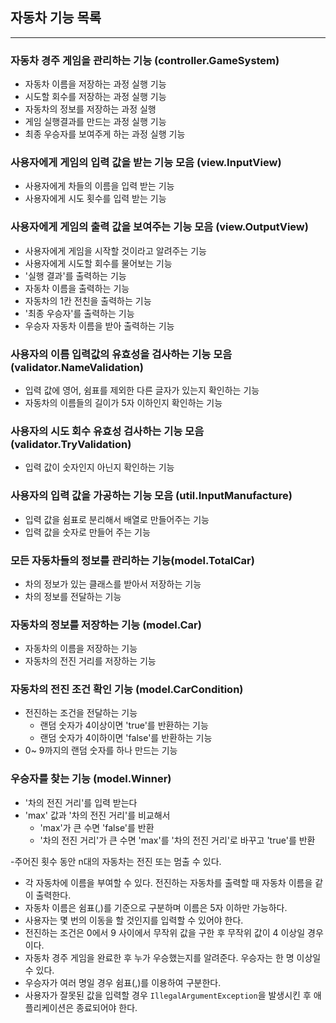 ## 자동차 기능 목록

-----------------

### 자동차 경주 게임을 관리하는 기능 (controller.GameSystem)

- 자동차 이름을 저장하는 과정 실행 기능
- 시도할 회수를 저장하는 과정 실행 기능
- 자동차의 정보를 저장하는 과정 실행
- 게임 실행결과를 만드는 과정 실행 기능
- 최종 우승자를 보여주게 하는 과정 실행 기능

### 사용자에게 게임의 입력 값을 받는 기능 모음 (view.InputView)

- 사용자에게 차들의 이름을 입력 받는 기능
- 사용자에게 시도 횟수를 입력 받는 기능

### 사용자에게 게임의 출력 값을 보여주는 기능 모음 (view.OutputView)

- 사용자에게 게임을 시작할 것이라고 알려주는 기능
- 사용자에게 시도할 회수를 물어보는 기능
- '실행 결과'를 출력하는 기능
- 자동차 이름을 출력하는 기능
- 자동차의 1칸 전친을 출력하는 기능
- '최종 우승자'를 출력하는 기능
- 우승자 자동차 이름을 받아 출력하는 기능

### 사용자의 이름 입력값의 유효성을 검사하는 기능 모음 (validator.NameValidation)

- 입력 값에 영어, 쉼표를 제외한 다른 글자가 있는지 확인하는 기능
- 자동차의 이름들의 길이가 5자 이하인지 확인하는 기능

### 사용자의 시도 회수 유효성 검사하는 기능 모음 (validator.TryValidation)

- 입력 값이 숫자인지 아닌지 확인하는 기능

### 사용자의 입력 값을 가공하는 기능 모음 (util.InputManufacture)

- 입력 값을 쉼표로 분리해서 배열로 만들어주는 기능
- 입력 값을 숫자로 만들어 주는 기능

### 모든 자동차들의 정보를 관리하는 기능(model.TotalCar)

- 차의 정보가 있는 클래스를 받아서 저장하는 기능
- 차의 정보를 전달하는 기능

### 자동차의 정보를 저장하는 기능 (model.Car)

- 자동차의 이름을 저장하는 기능
- 자동차의 전진 거리를 저장하는 기능

### 자동차의 전진 조건 확인 기능 (model.CarCondition)

- 전진하는 조건을 전달하는 기능
    - 랜덤 숫자가 4이상이면 'true'를 반환하는 기능
    - 랜덤 숫자가 4이하이면 'false'를 반환하는 기능
- 0~ 9까지의 랜덤 숫자를 하나 만드는 기능

### 우승자를 찾는 기능 (model.Winner)

- '차의 전진 거리'를 입력 받는다
- 'max' 값과 '차의 전진 거리'를 비교해서
    - 'max'가 큰 수면 'false'를 반환
    - '차의 전진 거리'가 큰 수면 'max'를 '차의 전진 거리'로 바꾸고 'true'를 반환

-주어진 횟수 동안 n대의 자동차는 전진 또는 멈출 수 있다.

- 각 자동차에 이름을 부여할 수 있다. 전진하는 자동차를 출력할 때 자동차 이름을 같이 출력한다.
- 자동차 이름은 쉼표(,)를 기준으로 구분하며 이름은 5자 이하만 가능하다.
- 사용자는 몇 번의 이동을 할 것인지를 입력할 수 있어야 한다.
- 전진하는 조건은 0에서 9 사이에서 무작위 값을 구한 후 무작위 값이 4 이상일 경우이다.
- 자동차 경주 게임을 완료한 후 누가 우승했는지를 알려준다. 우승자는 한 명 이상일 수 있다.
- 우승자가 여러 명일 경우 쉼표(,)를 이용하여 구분한다.
- 사용자가 잘못된 값을 입력할 경우 `IllegalArgumentException`을 발생시킨 후 애플리케이션은 종료되어야 한다.
